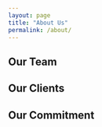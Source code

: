 ```yaml
---
layout: page
title: "About Us"
permalink: /about/
---
```

Our Team
-----------

Our Clients
-----------

Our Commitment
-----------
